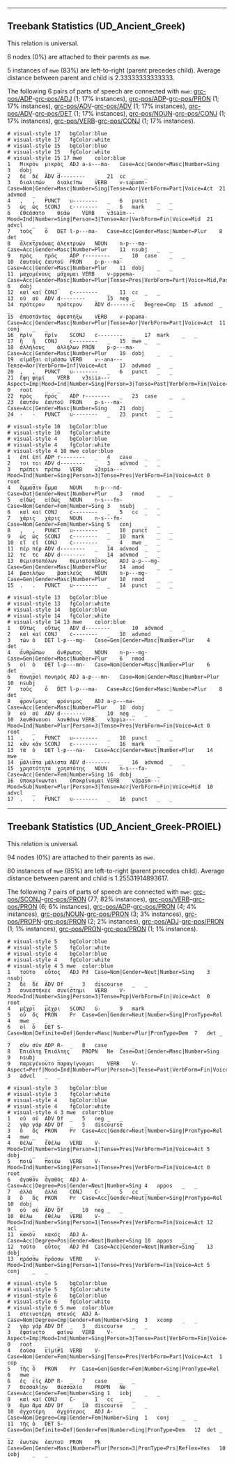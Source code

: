 

--------------------------------------------------------------------------------

## Treebank Statistics (UD_Ancient_Greek)

This relation is universal.

6 nodes (0%) are attached to their parents as `mwe`.

5 instances of `mwe` (83%) are left-to-right (parent precedes child).
Average distance between parent and child is 2.33333333333333.

The following 6 pairs of parts of speech are connected with `mwe`: [grc-pos/ADP]()-[grc-pos/ADJ]() (1; 17% instances), [grc-pos/ADP]()-[grc-pos/PRON]() (1; 17% instances), [grc-pos/ADV]()-[grc-pos/ADV]() (1; 17% instances), [grc-pos/ADV]()-[grc-pos/DET]() (1; 17% instances), [grc-pos/NOUN]()-[grc-pos/CONJ]() (1; 17% instances), [grc-pos/VERB]()-[grc-pos/CONJ]() (1; 17% instances).


~~~ conllu
# visual-style 17	bgColor:blue
# visual-style 17	fgColor:white
# visual-style 15	bgColor:blue
# visual-style 15	fgColor:white
# visual-style 15 17 mwe	color:blue
1	Μικρὸν	μικρός	ADJ	a-s---ma-	Case=Acc|Gender=Masc|Number=Sing	3	dobj	_	_
2	δὲ	δέ	ADV	d--------	_	21	cc	_	_
3	διαλιπών	διαλείπω	VERB	v-sapamn-	Case=Nom|Gender=Masc|Number=Sing|Tense=Aor|VerbForm=Part|Voice=Act	21	advmod	_	_
4	,	,	PUNCT	u--------	_	6	punct	_	_
5	ὡς	ὡς	SCONJ	c--------	_	6	mark	_	_
6	ἐθεάσατο	θεάω	VERB	v3saim---	Mood=Ind|Number=Sing|Person=3|Tense=Aor|VerbForm=Fin|Voice=Mid	21	advcl	_	_
7	τοὺς	ὁ	DET	l-p---ma-	Case=Acc|Gender=Masc|Number=Plur	8	det	_	_
8	ἀλεκτρυόνας	ἀλεκτρυών	NOUN	n-p---ma-	Case=Acc|Gender=Masc|Number=Plur	11	nsubj	_	_
9	πρὸς	πρός	ADP	r--------	_	10	case	_	_
10	ἑαυτοὺς	ἑαυτοῦ	PRON	p-p---ma-	Case=Acc|Gender=Masc|Number=Plur	11	dobj	_	_
11	μαχομένους	μάχομαι	VERB	v-pppema-	Case=Acc|Gender=Masc|Number=Plur|Tense=Pres|VerbForm=Part|Voice=Mid,Pass	6	dobj	_	_
12	καὶ	καί	CONJ	c--------	_	11	cc	_	_
13	οὐ	οὐ	ADV	d--------	_	15	neg	_	_
14	πρότερον	πρότερον	ADV	d-------c	Degree=Cmp	15	advmod	_	_
15	ἀποστάντας	ἀφεστήξω	VERB	v-papama-	Case=Acc|Gender=Masc|Number=Plur|Tense=Aor|VerbForm=Part|Voice=Act	11	conj	_	_
16	πρὶν	πρίν	SCONJ	c--------	_	17	mark	_	_
17	ἢ	ἤ	CONJ	c--------	_	15	mwe	_	_
18	ἀλλήλους	ἀλλήλων	PRON	p-p---ma-	Case=Acc|Gender=Masc|Number=Plur	19	dobj	_	_
19	αἱμάξαι	αἱμάσσω	VERB	v--ana---	Tense=Aor|VerbForm=Inf|Voice=Act	17	advmod	_	_
20	,	,	PUNCT	u--------	_	6	punct	_	_
21	ἔφη	φημί	VERB	v3siia---	Aspect=Imp|Mood=Ind|Number=Sing|Person=3|Tense=Past|VerbForm=Fin|Voice=Act	0	root	_	_
22	πρὸς	πρός	ADP	r--------	_	23	case	_	_
23	ἑαυτόν	ἑαυτοῦ	PRON	p-s---ma-	Case=Acc|Gender=Masc|Number=Sing	21	dobj	_	_
24	·	·	PUNCT	u--------	_	23	punct	_	_

~~~


~~~ conllu
# visual-style 10	bgColor:blue
# visual-style 10	fgColor:white
# visual-style 4	bgColor:blue
# visual-style 4	fgColor:white
# visual-style 4 10 mwe	color:blue
1	ἐπί	ἐπί	ADP	r--------	_	4	case	_	_
2	τοι	τοι	ADV	d--------	_	3	advmod	_	_
3	πρέπει	πρέπω	VERB	v3spia---	Mood=Ind|Number=Sing|Person=3|Tense=Pres|VerbForm=Fin|Voice=Act	0	root	_	_
4	ὄμμασιν	ὄμμα	NOUN	n-p---nd-	Case=Dat|Gender=Neut|Number=Plur	3	nmod	_	_
5	αἰδὼς	αἰδώς	NOUN	n-s---fn-	Case=Nom|Gender=Fem|Number=Sing	3	nsubj	_	_
6	καὶ	καί	CONJ	c--------	_	5	cc	_	_
7	χάρις	χάρις	NOUN	n-s---fn-	Case=Nom|Gender=Fem|Number=Sing	5	conj	_	_
8	,	,	PUNCT	u--------	_	10	punct	_	_
9	ὡς	ὡς	SCONJ	c--------	_	10	mark	_	_
10	εἴ	εἰ	CONJ	c--------	_	4	mwe	_	_
11	πέρ	πέρ	ADV	d--------	_	14	advmod	_	_
12	τε	τε	ADV	d--------	_	14	advmod	_	_
13	θεμιστοπόλων	θεμιστοπόλος	ADJ	a-p---mg-	Case=Gen|Gender=Masc|Number=Plur	14	amod	_	_
14	βασιλήων	βασιλεύς	NOUN	n-p---mg-	Case=Gen|Gender=Masc|Number=Plur	10	nmod	_	_
15	.	.	PUNCT	u--------	_	14	punct	_	_

~~~


~~~ conllu
# visual-style 13	bgColor:blue
# visual-style 13	fgColor:white
# visual-style 14	bgColor:blue
# visual-style 14	fgColor:white
# visual-style 14 13 mwe	color:blue
1	Οὕτως	οὕτως	ADV	d--------	_	10	advmod	_	_
2	καὶ	καί	CONJ	c--------	_	10	advmod	_	_
3	τῶν	ὁ	DET	l-p---mg-	Case=Gen|Gender=Masc|Number=Plur	4	det	_	_
4	ἀνθρώπων	ἄνθρωπος	NOUN	n-p---mg-	Case=Gen|Gender=Masc|Number=Plur	6	nmod	_	_
5	οἱ	ὁ	DET	l-p---mn-	Case=Nom|Gender=Masc|Number=Plur	6	det	_	_
6	πονηροὶ	πονηρός	ADJ	a-p---mn-	Case=Nom|Gender=Masc|Number=Plur	10	nsubj	_	_
7	τοὺς	ὁ	DET	l-p---ma-	Case=Acc|Gender=Masc|Number=Plur	8	det	_	_
8	φρονίμους	φρόνιμος	ADJ	a-p---ma-	Case=Acc|Gender=Masc|Number=Plur	10	dobj	_	_
9	οὐ	οὐ	ADV	d--------	_	10	neg	_	_
10	λανθάνουσι	λανθάνω	VERB	v3ppia---	Mood=Ind|Number=Plur|Person=3|Tense=Pres|VerbForm=Fin|Voice=Act	0	root	_	_
11	,	,	PUNCT	u--------	_	10	punct	_	_
12	κἂν	κἀν	SCONJ	c--------	_	16	mark	_	_
13	τὰ	ὁ	DET	l-p---na-	Case=Acc|Gender=Neut|Number=Plur	14	mwe	_	_
14	μάλιστα	μάλιστα	ADV	d--------	_	16	advmod	_	_
15	χρηστότητα	χρηστότης	NOUN	n-s---fa-	Case=Acc|Gender=Fem|Number=Sing	16	dobj	_	_
16	ὑποκρίνωνται	ὑποκρίνομαι	VERB	v3pasm---	Mood=Sub|Number=Plur|Person=3|Tense=Aor|VerbForm=Fin|Voice=Mid	10	advcl	_	_
17	.	.	PUNCT	u--------	_	16	punct	_	_

~~~




--------------------------------------------------------------------------------

## Treebank Statistics (UD_Ancient_Greek-PROIEL)

This relation is universal.

94 nodes (0%) are attached to their parents as `mwe`.

80 instances of `mwe` (85%) are left-to-right (parent precedes child).
Average distance between parent and child is 1.25531914893617.

The following 7 pairs of parts of speech are connected with `mwe`: [grc-pos/SCONJ]()-[grc-pos/PRON]() (77; 82% instances), [grc-pos/VERB]()-[grc-pos/PRON]() (6; 6% instances), [grc-pos/ADP]()-[grc-pos/PRON]() (4; 4% instances), [grc-pos/NOUN]()-[grc-pos/PRON]() (3; 3% instances), [grc-pos/PROPN]()-[grc-pos/PRON]() (2; 2% instances), [grc-pos/ADJ]()-[grc-pos/PRON]() (1; 1% instances), [grc-pos/PRON]()-[grc-pos/PRON]() (1; 1% instances).


~~~ conllu
# visual-style 5	bgColor:blue
# visual-style 5	fgColor:white
# visual-style 4	bgColor:blue
# visual-style 4	fgColor:white
# visual-style 4 5 mwe	color:blue
1	τοῦτο	οὗτος	ADJ	Pd	Case=Nom|Gender=Neut|Number=Sing	3	nsubj	_	_
2	δὲ	δέ	ADV	Df	_	3	discourse	_	_
3	συνεστήκεε	συνίστημι	VERB	V-	Mood=Ind|Number=Sing|Person=3|Tense=Pqp|VerbForm=Fin|Voice=Act	0	root	_	_
4	μέχρι	μέχρι	SCONJ	G-	_	9	mark	_	_
5	οὗ	ὅς	PRON	Pr	Case=Gen|Gender=Neut|Number=Sing|PronType=Rel	4	mwe	_	_
6	οἱ	ὁ	DET	S-	Case=Nom|Definite=Def|Gender=Masc|Number=Plur|PronType=Dem	7	det	_	_
7	σὺν	σύν	ADP	R-	_	8	case	_	_
8	Ἐπιάλτῃ	Ἐπιάλτης	PROPN	Ne	Case=Dat|Gender=Masc|Number=Sing	9	nsubj	_	_
9	παρεγένοντο	παραγίγνομαι	VERB	V-	Aspect=Perf|Mood=Ind|Number=Plur|Person=3|Tense=Past|VerbForm=Fin|Voice=Mid	3	advcl	_	_

~~~


~~~ conllu
# visual-style 3	bgColor:blue
# visual-style 3	fgColor:white
# visual-style 4	bgColor:blue
# visual-style 4	fgColor:white
# visual-style 4 3 mwe	color:blue
1	οὐ	οὐ	ADV	Df	_	5	neg	_	_
2	γὰρ	γάρ	ADV	Df	_	5	discourse	_	_
3	ὃ	ὅς	PRON	Pr	Case=Acc|Gender=Neut|Number=Sing|PronType=Rel	4	mwe	_	_
4	θέλω	ἐθέλω	VERB	V-	Mood=Ind|Number=Sing|Person=1|Tense=Pres|VerbForm=Fin|Voice=Act	5	dobj	_	_
5	ποιῶ	ποιέω	VERB	V-	Mood=Ind|Number=Sing|Person=1|Tense=Pres|VerbForm=Fin|Voice=Act	0	root	_	_
6	ἀγαθόν	ἀγαθός	ADJ	A-	Case=Acc|Degree=Pos|Gender=Neut|Number=Sing	4	appos	_	_
7	ἀλλὰ	ἀλλά	CONJ	C-	_	5	cc	_	_
8	ὃ	ὅς	PRON	Pr	Case=Acc|Gender=Neut|Number=Sing|PronType=Rel	10	dobj	_	_
9	οὐ	οὐ	ADV	Df	_	10	neg	_	_
10	θέλω	ἐθέλω	VERB	V-	Mood=Ind|Number=Sing|Person=1|Tense=Pres|VerbForm=Fin|Voice=Act	12	acl	_	_
11	κακὸν	κακός	ADJ	A-	Case=Acc|Degree=Pos|Gender=Neut|Number=Sing	10	appos	_	_
12	τοῦτο	οὗτος	ADJ	Pd	Case=Acc|Gender=Neut|Number=Sing	13	dobj	_	_
13	πράσσω	πράσσω	VERB	V-	Mood=Ind|Number=Sing|Person=1|Tense=Pres|VerbForm=Fin|Voice=Act	5	conj	_	_

~~~


~~~ conllu
# visual-style 5	bgColor:blue
# visual-style 5	fgColor:white
# visual-style 6	bgColor:blue
# visual-style 6	fgColor:white
# visual-style 6 5 mwe	color:blue
1	στεινοτέρη	στενός	ADJ	A-	Case=Nom|Degree=Cmp|Gender=Fem|Number=Sing	3	xcomp	_	_
2	γὰρ	γάρ	ADV	Df	_	3	discourse	_	_
3	ἐφαίνετο	φαίνω	VERB	V-	Aspect=Imp|Mood=Ind|Number=Sing|Person=3|Tense=Past|VerbForm=Fin|Voice=Pass	0	root	_	_
4	ἐοῦσα	εἰμί#1	VERB	V-	Case=Nom|Gender=Fem|Number=Sing|Tense=Pres|VerbForm=Part|Voice=Act	1	cop	_	_
5	τῆς	ὁ	PRON	Pr	Case=Gen|Gender=Fem|Number=Sing|PronType=Rel	6	mwe	_	_
6	ἐς	εἰς	ADP	R-	_	7	case	_	_
7	Θεσσαλίην	Θεσσαλία	PROPN	Ne	Case=Acc|Gender=Fem|Number=Sing	1	iobj	_	_
8	καὶ	καί	CONJ	C-	_	1	cc	_	_
9	ἅμα	ἅμα	ADV	Df	_	10	discourse	_	_
10	ἀγχοτέρη	ἀγχότερος	ADJ	A-	Case=Nom|Degree=Cmp|Gender=Fem|Number=Sing	1	conj	_	_
11	τῆς	ὁ	DET	S-	Case=Gen|Definite=Def|Gender=Fem|Number=Sing|PronType=Dem	12	det	_	_
12	ἑωυτῶν	ἑαυτοῦ	PRON	Pk	Case=Gen|Gender=Masc|Number=Plur|Person=3|PronType=Prs|Reflex=Yes	10	iobj	_	_

~~~


